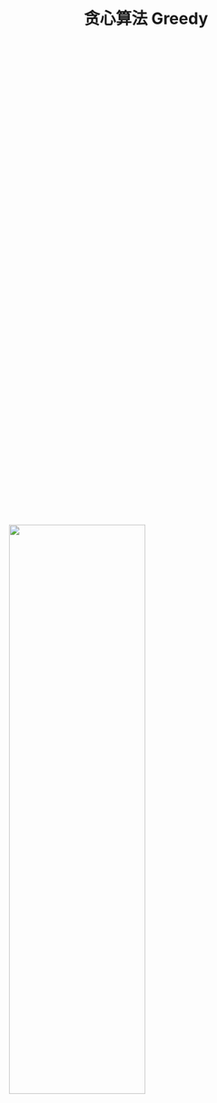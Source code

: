 # 贪心算法 Greedy

<img src="https://picgo-1253542015.cos.ap-guangzhou.myqcloud.com/uPic/greedy.png" style="height:50%;position:absolute;top:25%;left:10%" />

